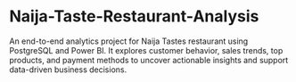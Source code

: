 # Naija-Taste-Restaurant-Analysis
An end-to-end analytics project for Naija Tastes restaurant using PostgreSQL and Power BI. It explores customer behavior, sales trends, top products, and payment methods to uncover actionable insights and support data-driven business decisions.
